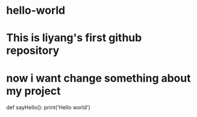 # hello-world
# This is liyang's first github repository
# now i want change something about my project
def sayHello():
  print('Hello world')
